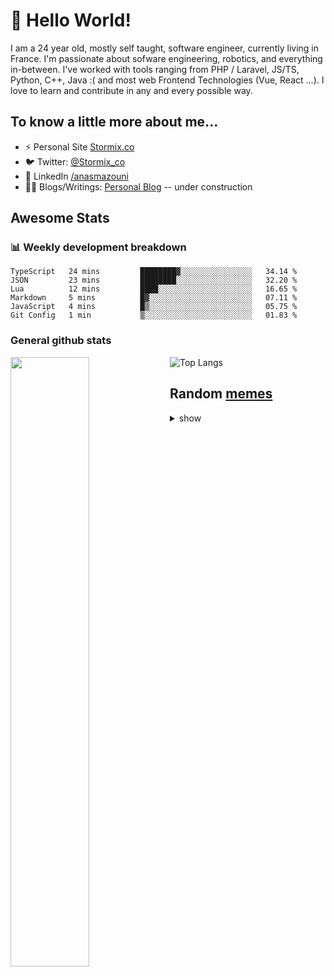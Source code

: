 # 👋 Hello World!

I am a 24 year old, mostly self taught, software engineer, currently living in France. I'm passionate about sofware engineering, robotics, and everything in-between. I've worked with tools ranging from PHP / Laravel, JS/TS, Python, C++, Java :( and most web Frontend Technologies (Vue, React ...). I love to learn and contribute in any and every possible way.

## To know a little more about me...

- ⚡ Personal Site [Stormix.co](http://stormix.co/)
- 🐦 Twitter: [@Stormix_co](https://twitter.com/stormix_co)
- 👥 LinkedIn [/anasmazouni](https://linkedin.com/in/anasmazouni)
- 👨‍💻 Blogs/Writings: [Personal Blog](https://blog.anasmazouni.dev/) -- under construction

## Awesome Stats

### :bar_chart: Weekly development breakdown

<!--START_SECTION:waka-->

```text
TypeScript   24 mins         ████████▓░░░░░░░░░░░░░░░░   34.14 %
JSON         23 mins         ████████░░░░░░░░░░░░░░░░░   32.20 %
Lua          12 mins         ████░░░░░░░░░░░░░░░░░░░░░   16.65 %
Markdown     5 mins          █▓░░░░░░░░░░░░░░░░░░░░░░░   07.11 %
JavaScript   4 mins          █▒░░░░░░░░░░░░░░░░░░░░░░░   05.75 %
Git Config   1 min           ▒░░░░░░░░░░░░░░░░░░░░░░░░   01.83 %
```

<!--END_SECTION:waka-->


### General github stats

[<img align="left" width="50%" src="https://github-readme-stats.vercel.app/api?username=stormix&count_private=true&show_icons=true&theme=radical" />](https://github-readme-stats.vercel.app/api?username=stormix&count_private=true&show_icons=true&theme=radical)
![Top Langs](https://github-readme-stats.vercel.app/api/top-langs/?username=stormix&hide=TeX&layout=compact&theme=radical)


## Random [memes](https://github.com/Stormix/memes/)
<details>
<summary> show
</summary>
  
  ![meme](https://memes.stormix.co/send/memes)
</details>


